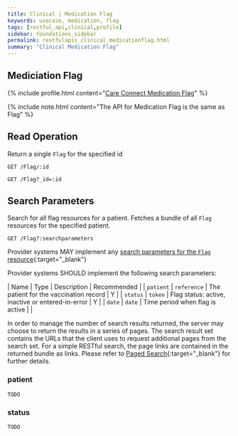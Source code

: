 ```yaml
---
title: Clinical | Medication Flag
keywords: usecase, medication, flag
tags: [restful_api,clinical,profile]
sidebar: foundations_sidebar
permalink: restfulapis_clinical_medicationflag.html
summary: "Clinical Medication Flag"
---
```


## Mediciation Flag ##

{% include profile.html content="[Care Connect Medication Flag](http://www.interopen.org/candidate-profiles/care-connect/CareConnect-Medication-Flag-1.html)" %}

{% include note.html content="The API for Medication Flag is the same as Flag" %}

## Read Operation ##

Return a single `Flag` for the specified id

```http
GET /Flag/:id
```

```http
GET /Flag?_id=:id
```

## Search Parameters ##

Search for all flag resources for a patient. Fetches a bundle of all `Flag` resources for the specified patient.

```http
GET /Flag?:searchparameters
```

Provider systems MAY implement any [search parameters for the `Flag` resource](https://www.hl7.org/fhir/DSTU2/flag.html#search){:target="_blank"}

Provider systems SHOULD implement the following search parameters:

| Name | Type | Description | Recommended |
| `patient` | `reference` | The patient for the vaccination record | Y |
| `status` | `token` | Flag status: active, inactive or entered-in-error | Y |
| `date` | `date` | Time period when flag is active |  |

In order to manage the number of search results returned, the server may choose to return the results in a series of pages. The search result set contains the URLs that the client uses to request additional pages from the search set. For a simple RESTful search, the page links are contained in the returned bundle as links. Please refer to [Paged Search](https://www.hl7.org/fhir/DSTU2/search.html#count){:target="_blank"} for further details.

### patient ###

```
TODO
```

### status ###

```
TODO
```



